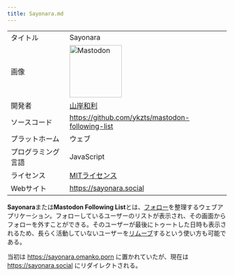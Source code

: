 ```yaml
---
title: Sayonara.md
---
```

<div class="mw-parser-output">

|                    |                                                                                                                                                                                                                                                                                                                                       |
|--------------------|---------------------------------------------------------------------------------------------------------------------------------------------------------------------------------------------------------------------------------------------------------------------------------------------------------------------------------------|
| タイトル           | Sayonara                                                                                                                                                                                                                                                                                                                              |
| 画像               | <a href="/%E3%83%95%E3%82%A1%E3%82%A4%E3%83%AB:Mastodon_logo.png" class="image" title="Mastodon"><img src="/images/thumb/0/00/Mastodon_logo.png/120px-Mastodon_logo.png" srcset="/images/thumb/0/00/Mastodon_logo.png/180px-Mastodon_logo.png 1.5x, /images/0/00/Mastodon_logo.png 2x" width="120" height="120" alt="Mastodon" /></a> |
| 開発者             | [山岸和利](/%E5%B1%B1%E5%B2%B8%E5%92%8C%E5%88%A9 "山岸和利")                                                                                                                                                                                                                                                                          |
| ソースコード       | <a href="https://github.com/ykzts/mastodon-following-list" class="external free" rel="nofollow">https://github.com/ykzts/mastodon-following-list</a>                                                                                                                                                                                  |
| プラットホーム     | ウェブ                                                                                                                                                                                                                                                                                                                                |
| プログラミング言語 | JavaScript                                                                                                                                                                                                                                                                                                                            |
| ライセンス         | [MITライセンス](/MIT%E3%83%A9%E3%82%A4%E3%82%BB%E3%83%B3%E3%82%B9 "MITライセンス")                                                                                                                                                                                                                                                    |
| Webサイト          | <a href="https://sayonara.social" class="external free" rel="nofollow">https://sayonara.social</a>                                                                                                                                                                                                                                    |

  
**Sayonara**または**Mastodon Following List**とは、[フォロー](/%E3%83%95%E3%82%A9%E3%83%AD%E3%83%BC "フォロー")を整理するウェブアプリケーション。フォローしているユーザーのリストが表示され、その画面からフォローを外すことができる。そのユーザーが最後にトゥートした日時も表示されるため、長らく活動していないユーザーを<a href="/%E3%83%AA%E3%83%A0%E3%83%BC%E3%83%96" class="new" title="リムーブ (存在しないページ)">リムーブ</a>するという使い方も可能である。

当初は <a href="https://sayonara.omanko.porn" class="external free" rel="nofollow">https://sayonara.omanko.porn</a> に置かれていたが、現在は <a href="https://sayonara.social" class="external free" rel="nofollow">https://sayonara.social</a> にリダイレクトされる。

</div>

